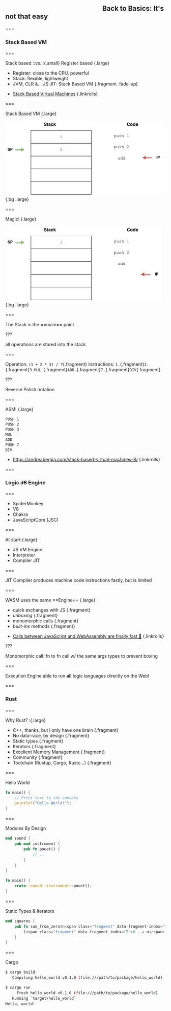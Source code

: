 <!--{section^1:data-breadcrumb="Back to Basics"}-->

<!--{.interleaf data-background-image="/img/unsplash/kasya-shahovskaya-737394-unsplash.jpg"}-->
<!-- Photo by Kasya Shahovskaya on Unsplash -->

## <svg class="icon"><use xlink:href="/img/icons.svg#dots-two-vertical"></svg> Back to Basics: It's not that easy

===
<!--{ .left.xx-large }-->
### Stack Based VM

===

Stack based ::vs.::{.small} Register based {.large}
- Register: close to the CPU, powerful
- Stack: flexible, lightweight
- JVM, CLR &… JS JIT: Stack Based VM {.fragment .fade-up}

<!-- -->
- [Stack Based Virtual Machines](https://andreabergia.com/stack-based-virtual-machines/)
{.linkrolls}

===

Stack Based VM {.large}

![](../img/Stack_3.png){.bg .large}

===

Magic! {.large}

![](../img/Stack_4.png){.bg .large}


===
<!--{ .punchline }-->

The Stack is the ==main== point

???

all operations are stored into the stack

===
<!--{ .left .xx-large}-->

Operation: `(1 + 2 * 3) / 7`{.fragment}
Instructions: `1.`{.fragment}`2.`{.fragment}`3.MUL.`{.fragment}`ADD.`{.fragment}`7.`{.fragment}`DIV`{.fragment}

???

Reverse Polish notation

===

ASM! {.large}

```wasm
PUSH 1
PUSH 2
PUSH 3
MUL
ADD
PUSH 7
DIV
```

- https://andreabergia.com/stack-based-virtual-machines-8/
{.linkrolls}

===
<!--{ .left.xx-large }-->
### Logic ~~JS~~ Engine

===
<!--{ .x-large }-->

- SpiderMonkey
- V8
- Chakra
- JavaScriptCore (JSC)

===
<!--{ .x-large }-->

At start:{.large}
- JS VM Engine
- Interpreter
- Compiler JIT

===
<!--{ .left.xx-large }-->

JIT Compiler produces
machine code instructions
fastly, but is limited

===
<!--{ .large }-->

WASM uses the same ==Engine== {.large}
- quick exchanges with JS {.fragment}
- _unboxing_ {.fragment}
- monomorphic calls {.fragment}
- _built-ins_ methods {.fragment}

<!-- -->
- [Calls between JavaScript and WebAssembly are finally fast 🎉](https://hacks.mozilla.org/2018/10/calls-between-javascript-and-webassembly-are-finally-fast-%f0%9f%8e%89/)
{.linkrolls}

???

Monomorphic call: fn to fn call w/ the same args types to prevent boxing

===
<!--{ .left.xx-large }-->

Execution Engine able to
run **all** logic languages
directly on the Web!

===
<!--{ .left.xx-large }-->
### Rust

===

Why Rust? :{.large}
- C++, thanks, but I only have one brain {.fragment}
- No data-race, by design {.fragment}
- Static types {.fragment}
- Iterators {.fragment}
- Excellent Memory Management {.fragment}
- Community {.fragment}
- Toolchain (Rustup, Cargo, Rustc...) {.fragment}

===

Hello World
```rust
fn main() {
    // Print text to the console
    println!("Hello World!");
}
```

===

Modules By Design
```rust
mod sound {
    pub mod instrument {
        pub fn pouet() {
            // ...
        }
    }
}
```
```rust
fn main() {
    crate::sound::instrument::pouet();
}
```

===

Static Types & Iterators
```rust
mod squares {
    pub fn sum_from_zero(n<span class="fragment" data-fragment-index="1">: i32</span>) -> <span class="fragment" data-fragment-index="1">i32</span> {
        (<span class="fragment" data-fragment-index="2">0 ..= n</span>).<span class="fragment" data-fragment-index="3">fold</span>(0, <span class="fragment" data-fragment-index="4">|a, b| a + b</span>)
    }
}
```

===

Cargo
```sh
$ cargo build
   Compiling hello_world v0.1.0 (file:///path/to/package/hello_world)
```
```sh
$ cargo run
     Fresh hello_world v0.1.0 (file:///path/to/package/hello_world)
   Running `target/hello_world`
Hello, world!
```
